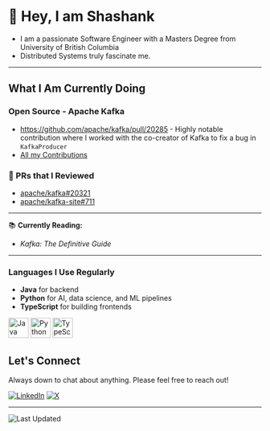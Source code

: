 # 👋 Hey, I am Shashank

- I am a passionate Software Engineer with a Masters Degree from University of British Columbia
- Distributed Systems truly fascinate me.
  
---

## What I Am Currently Doing

### Open Source - Apache Kafka

- https://github.com/apache/kafka/pull/20285 - Highly notable contribution where I worked with the co-creator of Kafka to fix a bug in `KafkaProducer`
- [All my Contributions](https://github.com/apache/kafka/pulls?q=is%3Apr+author%3Ashashankhs11+)


### 🤝 PRs that I Reviewed
- [apache/kafka#20321](https://github.com/apache/kafka/pull/20321)
- [apache/kafka-site#711](https://github.com/apache/kafka-site/pull/711#discussion_r2265448385)

---

📚 **Currently Reading:** 
- *Kafka: The Definitive Guide*


---

### Languages I Use Regularly

- **Java** for backend 
- **Python** for AI, data science, and ML pipelines  
- **TypeScript** for building frontends

<p align="left">
  <img src="https://cdn.jsdelivr.net/gh/devicons/devicon/icons/java/java-original.svg" alt="Java" width="40" height="40"/>
  <img src="https://cdn.jsdelivr.net/gh/devicons/devicon/icons/python/python-original.svg" alt="Python" width="40" height="40"/>
  <img src="https://cdn.jsdelivr.net/gh/devicons/devicon/icons/typescript/typescript-original.svg" alt="TypeScript" width="40" height="40"/>
</p>



## Let's Connect

Always down to chat about anything. Please feel free to reach out!

[![LinkedIn](https://img.shields.io/badge/LinkedIn-Connect-blue?style=for-the-badge&logo=linkedin)](https://linkedin.com/in/hs-shashank)
[![X](https://img.shields.io/badge/X-Follow-black?style=for-the-badge&logo=x&logoColor=white)](https://x.com/GeekinginJava)

---

![Last Updated](https://img.shields.io/github/last-commit/shashankhs11/shashankhs11?label=Last%20Updated&style=flat-square)
